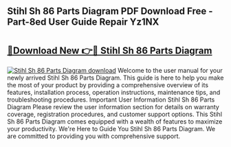 ## Stihl Sh 86 Parts Diagram PDF Download Free - Part-8ed User Guide Repair Yz1NX

# <h2><a href="http://dfor4h.blite.top/?on=Stihl+Sh+86+Parts+Diagram">🔗Download New 👉🔴 Stihl Sh 86 Parts Diagram</a></h2>

[![Stihl Sh 86 Parts Diagram download](https://i.imgur.com/lujVjoI.png)](http://dfor4h.blite.top/?on=Stihl+Sh+86+Parts+Diagram)
Welcome to the user manual for your newly arrived Stihl Sh 86 Parts Diagram. This guide is here to help you make the most of your product by providing a comprehensive overview of its features, installation process, operation instructions, maintenance tips, and troubleshooting procedures. Important User Information Stihl Sh 86 Parts Diagram Please review the user information section for details on warranty coverage, registration procedures, and customer support options. This Stihl Sh 86 Parts Diagram comes equipped with a wealth of features to maximize your productivity. We're Here to Guide You Stihl Sh 86 Parts Diagram. We are committed to providing you with comprehensive support.
